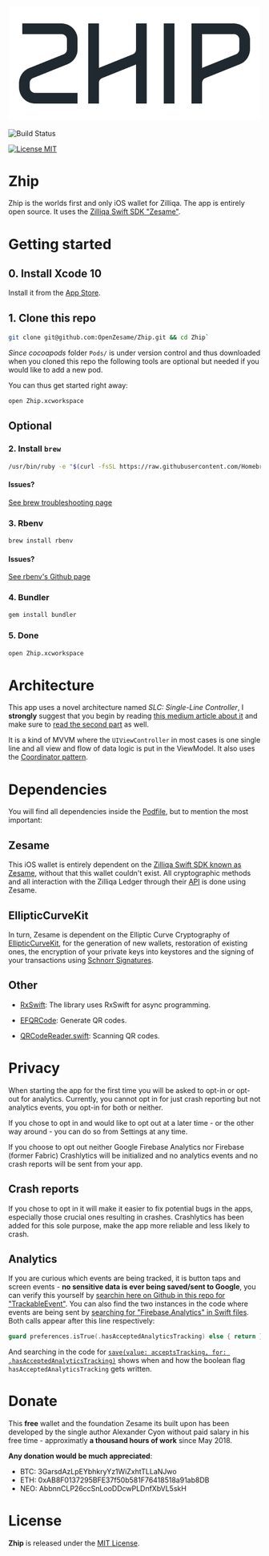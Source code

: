 ![ZhipLogo](zhip-logo.png)

![Build Status](https://app.bitrise.io/app/257ea698a1e55eec/status.svg?token=Cy4YjEgbtcNYxkJqTtNX3Q&branch=develop)

[![License MIT](https://img.shields.io/badge/license-MIT-blue.svg)](LICENSE)

# Zhip
Zhip is the worlds first and only iOS wallet for Zilliqa. The app is entirely open source. It uses the [Zilliqa Swift SDK "Zesame"](https://github.com/OpenZesame/Zesame).

# Getting started


## 0. Install Xcode 10

Install it from the [App Store](https://itunes.apple.com/gb/app/xcode/id497799835?mt=12).

## 1. Clone this repo
```bash
git clone git@github.com:OpenZesame/Zhip.git && cd Zhip`
```
*Since cocoapods* folder `Pods/` is under version control and thus downloaded when you cloned this repo the following tools are optional but needed if you would like to add a new pod.

You can thus get started right away:
```bash
open Zhip.xcworkspace
```

## Optional

### 2. Install `brew`
```bash
/usr/bin/ruby -e "$(curl -fsSL https://raw.githubusercontent.com/Homebrew/install/master/install)"
```
#### Issues?
[See brew troubleshooting page](https://docs.brew.sh/Troubleshooting)

### 3. Rbenv
```bash
brew install rbenv
```
#### Issues?
[See rbenv's Github page](https://github.com/rbenv/rbenv)

### 4. Bundler
```bash
gem install bundler
```

### 5. Done
```bash
open Zhip.xcworkspace
```

# Architecture
This app uses a novel architecture named *SLC: Single-Line Controller*, I **strongly** suggest that you begin by reading [this medium article about it](https://medium.com/@sajjon/single-line-controller-fbe474857787) and make sure to [read the second part](https://medium.com/@sajjon/single-line-controller-advanced-case-406e76731ee6) as well.

It is a kind of MVVM where the `UIViewController` in most cases is one single line and all view and flow of data logic is put in the ViewModel. It also uses the [Coordinator pattern](http://khanlou.com/2015/10/coordinators-redux/).

# Dependencies
You will find all dependencies inside the [Podfile](PodFile), but to mention the most important:

## Zesame
This iOS wallet is entirely dependent on the [Zilliqa Swift SDK known as Zesame](https://github.com/OpenZesame/Zesame), without that this wallet couldn't exist. All cryptographic methods and all interaction with the Zilliqa Ledger through their [API](https://apidocs.zilliqa.com/#introduction) is done using Zesame.

## EllipticCurveKit
In turn, Zesame is dependent on the Elliptic Curve Cryptography of [EllipticCurveKit]((https://github.com/Sajjon/EllipticCurveKit)), for the generation of new wallets, restoration of existing ones, the encryption of your private keys into keystores and the signing of your transactions using [Schnorr Signatures](https://en.wikipedia.org/wiki/Schnorr_signature).

## Other

- [RxSwift](https://github.com/ReactiveX/RxSwift): The library uses RxSwift for async programming.

- [EFQRCode](https://github.com/EFPrefix/EFQRCode): Generate QR codes.

- [QRCodeReader.swift](https://github.com/yannickl/QRCodeReader.swift): Scanning QR codes.


# Privacy
When starting the app for the first time you will be asked to opt-in or opt-out for analytics. Currently, you cannot opt in for just crash reporting but not analytics events, you opt-in for both or neither. 

If you chose to opt in and would like to opt out at a later time - or the other way around - you can do so from Settings at any time. 

If you choose to opt out neither Google Firebase Analytics nor Firebase (former Fabric) Crashlytics will be initialized and no analytics events and no crash reports will be sent from your app. 

## Crash reports
If you chose to opt in it will make it easier to fix potential bugs in the apps, especially those crucial ones resulting in crashes. Crashlytics has been added for this sole purpose, make the app more reliable and less likely to crash. 

## Analytics
If you are curious which events are being tracked, it is button taps and screen events - **no sensitive data is ever being saved/sent to Google**, you can verify this yourself by [searchin here on Github in this repo for "TrackableEvent"](https://github.com/OpenZesame/Zhip/search?q=TrackableEvent). You can also find the two instances in the code where events are being sent by [searching for "Firebase.Analytics" in Swift files](https://github.com/OpenZesame/Zhip/search?l=Swift&q=%22Firebase.Analytics%22). Both calls appear after this line respectively: 
```swift
guard preferences.isTrue(.hasAcceptedAnalyticsTracking) else { return }
```

And searching in the code for [`save(value: acceptsTracking, for: .hasAcceptedAnalyticsTracking)`](https://github.com/OpenZesame/Zhip/search?q=%22save%28value%3A+acceptsTracking%2C+for%3A+.hasAcceptedAnalyticsTracking%29%22&unscoped_q=%22save%28value%3A+acceptsTracking%2C+for%3A+.hasAcceptedAnalyticsTracking%29%22) shows when and how the boolean flag `hasAcceptedAnalyticsTracking` gets written.


# Donate
This **free** wallet and the foundation Zesame its built upon has been developed by the single author Alexander Cyon without paid salary in his free time - approximatly **a thousand hours of work** since May 2018. 

**Any donation would be much appreciated**:

- BTC: 3GarsdAzLpEYbhkryYz1WiZxhtTLLaNJwo
- ETH: 0xAB8F0137295BFE37f50b581F76418518a91ab8DB
- NEO: AbbnnCLP26ccSnLooDDcwPLDnfXbVL5skH

# License

**Zhip** is released under the [MIT License](LICENSE).